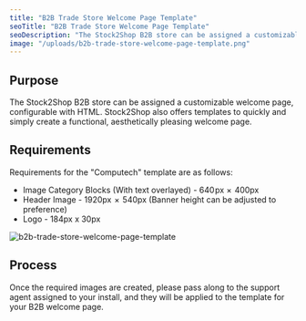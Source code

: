 ```yaml
---
title: "B2B Trade Store Welcome Page Template"
seoTitle: "B2B Trade Store Welcome Page Template"
seoDescription: "The Stock2Shop B2B store can be assigned a customizable welcome page, configurable with HTML. Stock2Shop also offers templates to quickly and simply create a functional, aesthetically pleasing welcome page."
image: "/uploads/b2b-trade-store-welcome-page-template.png"
---
```


## Purpose

The Stock2Shop B2B store can be assigned a customizable welcome page, configurable with HTML. Stock2Shop also offers templates to quickly and simply create a functional, aesthetically pleasing welcome page.

## Requirements

Requirements for the "Computech" template are as follows:

- Image Category Blocks (With text overlayed) - 640 px ×  400px
- Header Image - 1920px  ×  540px (Banner height can be adjusted to preference)
- Logo - 184px x 30px

![b2b-trade-store-welcome-page-template](/uploads/b2b-trade-store-welcome-page-template.png)

## Process

Once the required images are created, please pass along to the support agent assigned to your install, and they will be applied to the template for your B2B welcome page.